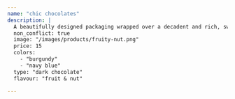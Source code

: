 ```yaml
---
name: "chic chocolates"
description: |
  A beautifully designed packaging wrapped over a decadent and rich, sweet and crunchy bar of hand made chocolate.
  non_conflict: true
  image: "/images/products/fruity-nut.png"
  price: 15
  colors:
    - "burgundy"
    - "navy blue"
  type: "dark chocolate"
  flavour: "fruit & nut"

---
```

